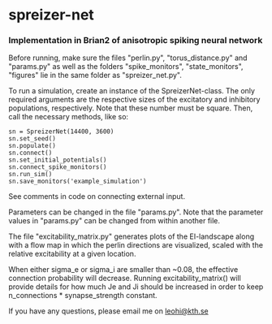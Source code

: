 # spreizer-net
### Implementation in Brian2 of anisotropic spiking neural network

Before running, make sure the files "perlin.py", "torus_distance.py" and "params.py" as well as the folders "spike_monitors", "state_monitors", "figures" lie in the same folder as "spreizer_net.py".

To run a simulation, create an instance of the SpreizerNet-class. The only required arguments are the respective sizes of the excitatory and inhibitory populations, respectively. Note that these number must be square. Then, call the necessary methods, like so:

    sn = SpreizerNet(14400, 3600)  
    sn.set_seed()  
    sn.populate()  
    sn.connect()  
    sn.set_initial_potentials()  
    sn.connect_spike_monitors()  
    sn.run_sim()  
    sn.save_monitors('example_simulation')  

See comments in code on connecting external input.

Parameters can be changed in the file "params.py". Note that the parameter values in "params.py" can be changed from within another file.

The file "excitability_matrix.py" generates plots of the EI-landscape along with a flow map in which the perlin directions are visualized, scaled with the relative excitability at a given location. 

When either sigma_e or sigma_i are smaller than ~0.08, the effective connection probability will decrease. Running excitability_matrix() will provide details for how much Je and Ji should be increased in order to keep n_connections * synapse_strength constant.

If you have any questions, please email me on leohi@kth.se
